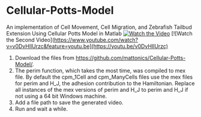 # Cellular-Potts-Model
An implementation of Cell Movement, Cell Migration, and Zebrafish Tailbud Extension Using Cellular Potts Model in Matlab
[![Watch the Video](https://www.youtube.com/watch?v=mms8z7odN0E&feature=youtu.be)](https://youtu.be/mms8z7odN0E)
[![Watch the Second Video](https://www.youtube.com/watch?v=v0DvHIlUrzc&feature=youtu.be](https://youtu.be/v0DvHIlUrzc)

1. Download the files from https://github.com/mattonics/Cellular-Potts-Model/.
2. The perim function, which takes the most time, was compiled to mex file. By default the cpm_1Cell and cpm_ManyCells files use the mex files for perim and H_J, the adhesion contribution to the Hamiltonian. Replace all instances of the mex versions of perim and H_J to perim and H_J if not using a 64 bit Windows machine.
3. Add a file path to save the generated video.
4. Run and wait a while.
